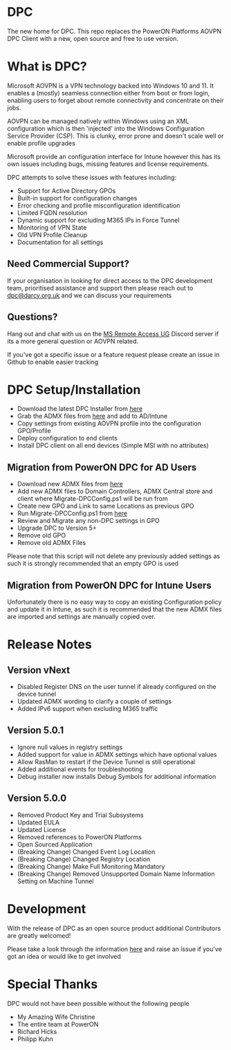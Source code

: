# DPC
The new home for DPC. This repo replaces the PowerON Platforms AOVPN DPC Client with a new, open source and free to use version.

# What is DPC?
Microsoft AOVPN is a VPN technology backed into Windows 10 and 11. It enables a (mostly) seamless connection either from boot or from login, enabling users to forget about remote connectivity and concentrate on their jobs.

AOVPN can be managed natively within Windows using an XML configuration which is then 'injected' into the Windows Configuration Service Provider (CSP). This is clunky, error prone and doesn't scale well or enable profile upgrades

Microsoft provide an configuration interface for Intune however this has its own issues including bugs, missing features and license requirements. 

DPC attempts to solve these issues with features including:
- Support for Active Directory GPOs
- Built-in support for configuration changes
- Error checking and profile misconfiguration identification
- Limited FQDN resolution
- Dynamic support for excluding M365 IPs in Force Tunnel
- Monitoring of VPN State
- Old VPN Profile Cleanup
- Documentation for all settings

## Need Commercial Support?

If your organisation in looking for direct access to the DPC development team, prioritised assistance and support then please reach out to dpc@darcy.org.uk and we can discuss your requirements

## Questions?

Hang out and chat with us on the [MS Remote Access UG](https://discord.gg/qzgajr9Dev) Discord server if its a more general question or AOVPN related.

If you've got a specific issue or a feature request please create an issue in Github to enable easier tracking

# DPC Setup/Installation
- Download the latest DPC Installer from [here](../../releases/latest)
- Grab the ADMX files from [here](DPCInstaller/ADMX) and add to AD/Intune
- Copy settings from existing AOVPN profile into the configuration GPO/Profile
- Deploy configuration to end clients
- Install DPC client on all end devices (Simple MSI with no attributes)

## Migration from PowerON DPC for AD Users

- Download new ADMX files from [here](DPCInstaller/ADMX)
- Add new ADMX files to Domain Controllers, ADMX Central store and client where Migrate-DPCConfig.ps1 will be run from
- Create new GPO and Link to same Locations as previous GPO
- Run Migrate-DPCConfig.ps1 from [here](DPCManagement/Scripts/Migrate-DPCConfig.ps1)
- Review and Migrate any non-DPC settings in GPO
- Upgrade DPC to Version 5+
- Remove old GPO
- Remove old ADMX Files

Please note that this script will not delete any previously added settings as such it is strongly recommended that an empty GPO is used

## Migration from PowerON DPC for Intune Users

Unfortunately there is no easy way to copy an existing Configuration policy and update it in Intune, as such it is recommended that the new ADMX files are imported and settings are manually copied over.

# Release Notes

## Version vNext
- Disabled Register DNS on the user tunnel if already configured on the device tunnel
- Updated ADMX wording to clarify a couple of settings
- Added IPv6 support when excluding M365 traffic

## Version 5.0.1

- Ignore null values in registry settings
- Added support for <EMPTY> value in ADMX settings which have optional values
- Allow RasMan to restart if the Device Tunnel is still operational
- Added additional events for troubleshooting
- Debug installer now installs Debug Symbols for additional information

## Version 5.0.0

- Removed Product Key and Trial Subsystems
- Updated EULA
- Updated License
- Removed references to PowerON Platforms
- Open Sourced Application
- (Breaking Change) Changed Event Log Location
- (Breaking Change) Changed Registry Location
- (Breaking Change) Make Full Monitoring Mandatory
- (Breaking Change) Removed Unsupported Domain Name Information Setting on Machine Tunnel

# Development

With the release of DPC as an open source product additional Contributors are greatly welcomed! 

Please take a look through the information [here](DEVELOPMENT.md) and raise an issue if you've got an idea or would like to get involved

# Special Thanks
DPC would not have been possible without the following people

- My Amazing Wife Christine
- The entire team at PowerON
- Richard Hicks
- Philipp Kuhn
